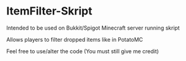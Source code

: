 # ItemFilter-Skript

Intended to be used on Bukkit/Spigot Minecraft server running skript

Allows players to filter dropped items like in PotatoMC

Feel free to use/alter the code (You must still give me credit)
